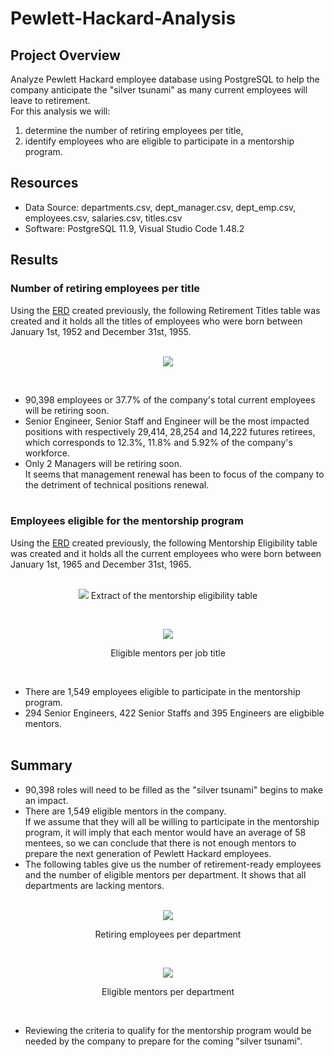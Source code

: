 # Pewlett-Hackard-Analysis

## Project Overview
Analyze Pewlett Hackard employee database using PostgreSQL to help the company anticipate the "silver tsunami" as many current employees will leave to retirement.\
For this analysis we will:
1. determine the number of retiring employees per title,
2. identify employees who are eligible to participate in a mentorship program.

## Resources
- Data Source: departments.csv, dept_manager.csv, dept_emp.csv, employees.csv, salaries.csv, titles.csv
- Software: PostgreSQL 11.9, Visual Studio Code 1.48.2

## Results

### Number of retiring employees per title
Using the [ERD](https://github.com/cedoula/Pewlett-Hackard-Analysis/blob/master/EmployeeDB.png) created previously, the following Retirement Titles table was created and it holds all the titles of employees who were born between January 1st, 1952 and December 31st, 1955.
<br/><br/>
<p align="center">
  <img src="https://user-images.githubusercontent.com/68669675/92820926-2207d400-f390-11ea-8927-a897ea3c5ec8.png">
</p>
<br/>

- 90,398 employees or 37.7% of the company's total current employees will be retiring soon.
- Senior Engineer, Senior Staff and Engineer will be the most impacted positions with respectively 29,414, 28,254 and 14,222 futures retirees, which corresponds to 12.3%, 11.8% and 5.92% of the company's workforce.
- Only 2 Managers will be retiring soon.\
It seems that management renewal has been to focus of the company to the detriment of technical positions renewal. <br/><br/>

### Employees eligible for the mentorship program
Using the [ERD](https://github.com/cedoula/Pewlett-Hackard-Analysis/blob/master/EmployeeDB.png) created previously, the following Mentorship Eligibility table was created and it holds all the current employees who were born between January 1st, 1965 and December 31st, 1965.
<br/><br/>
<p align="center">
  <img src="https://user-images.githubusercontent.com/68669675/92817992-cee05200-f38c-11ea-8026-ea08d219edbe.png">
  Extract of the mentorship eligibility table 
</p><br/>
<p align="center">
  <img src="https://user-images.githubusercontent.com/68669675/92822282-98f19c80-f391-11ea-9b9c-0b49533a7c79.png">
</p>
<p align="center">Eligible mentors per job title</p><br/>

- There are 1,549 employees eligible to participate in the mentorship program.
- 294 Senior Engineers, 422 Senior Staffs and 395 Engineers are eligbible mentors.
<br/><br/>

## Summary
- 90,398 roles will need to be filled as the "silver tsunami" begins to make an impact.
- There are 1,549 eligible mentors in the company.\
 If we assume that they will all be willing to participate in the mentorship program, it will imply that each mentor would have an average of 58 mentees, so we can conclude that there is not enough mentors to prepare the next generation of Pewlett Hackard employees.
 - The following tables give us the number of retirement-ready employees and the number of eligible mentors per department. It shows that all departments are lacking mentors.<br/><br/>
<p align="center">
  <img src="https://user-images.githubusercontent.com/68669675/92842941-cb0ef880-f3a9-11ea-9ccc-9d68b00d28a3.png">
</p>
<p align="center">Retiring employees per department</p><br/>
<p align="center">
  <img src="https://user-images.githubusercontent.com/68669675/92842962-d06c4300-f3a9-11ea-94d7-d7a1edcc0c0e.png">
</p>
<p align="center">Eligible mentors per department</p><br/>

- Reviewing the criteria to qualify for the mentorship program would be needed by the company to prepare for the coming "silver tsunami".